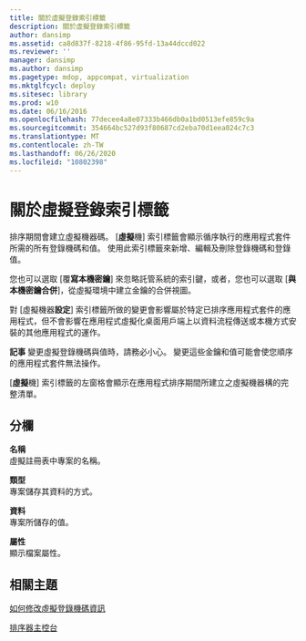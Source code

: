 ```yaml
---
title: 關於虛擬登錄索引標籤
description: 關於虛擬登錄索引標籤
author: dansimp
ms.assetid: ca8d837f-8218-4f86-95fd-13a44dccd022
ms.reviewer: ''
manager: dansimp
ms.author: dansimp
ms.pagetype: mdop, appcompat, virtualization
ms.mktglfcycl: deploy
ms.sitesec: library
ms.prod: w10
ms.date: 06/16/2016
ms.openlocfilehash: 77decee4a8e07333b466db0a1bd0513efe859c9a
ms.sourcegitcommit: 354664bc527d93f80687cd2eba70d1eea024c7c3
ms.translationtype: MT
ms.contentlocale: zh-TW
ms.lasthandoff: 06/26/2020
ms.locfileid: "10802398"
---
```

# 關於虛擬登錄索引標籤


排序期間會建立虛擬機器碼。 [**虛擬**機] 索引標籤會顯示循序執行的應用程式套件所需的所有登錄機碼和值。 使用此索引標籤來新增、編輯及刪除登錄機碼和登錄值。

您也可以選取 [覆**寫本機密鑰**] 來忽略託管系統的索引鍵，或者，您也可以選取 [**與本機密鑰合併**]，從虛擬環境中建立金鑰的合併視圖。

對 [虛擬機器**設定**] 索引標籤所做的變更會影響屬於特定已排序應用程式套件的應用程式，但不會影響在應用程式虛擬化桌面用戶端上以資料流程傳送或本機方式安裝的其他應用程式的運作。

**記事** 變更虛擬登錄機碼與值時，請務必小心。 變更這些金鑰和值可能會使您順序的應用程式套件無法操作。

 

[**虛擬**機] 索引標籤的左窗格會顯示在應用程式排序期間所建立之虛擬機器構的完整清單。

## 分欄


<a href="" id="name"></a>**名稱**  
虛擬註冊表中專案的名稱。

<a href="" id="type"></a>**類型**  
專案儲存其資料的方式。

<a href="" id="data"></a>**資料**  
專案所儲存的值。

<a href="" id="attributes"></a>**屬性**  
顯示檔案屬性。

## 相關主題


[如何修改虛擬登錄機碼資訊](how-to-modify-virtual-registry-key-information.md)

[排序器主控台](sequencer-console.md)

 

 





